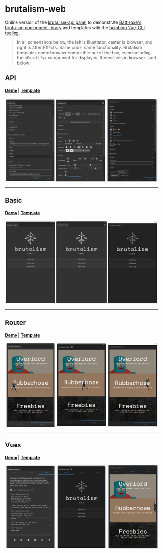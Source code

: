 # brutalism-web

Online version of the [brutalism-api panel](https://github.com/battleaxedotco/brutalism-api) to demonstrate [Battleaxe's brutalism component library](https://github.com/battleaxedotco/brutalism) and templates with the [bombino Vue-CLI tooling](https://github.com/Inventsable/bombino).

> In all screenshots below, the left is Illustrator, center is browser, and right is After Effects. Same code, same functionality. Brutalism templates come browser compatible out of the box, even including the `<Panelify>` component for displaying themselves in browser used below:

## API

#### [Demo](https://brutalism.netlify.app/#/) | [Template](https://github.com/battleaxedotco/brutalism-api)

![](./src/assets/api.png)

---

## Basic

#### [Demo](https://brutalism.netlify.app/#/basic) | [Template](https://github.com/battleaxedotco/bombino-brutalism-basic)

![](./src/assets/basic.png)

---

## Router

#### [Demo](https://brutalism.netlify.app/#/router) | [Template](https://github.com/battleaxedotco/bombino-brutalism-router)

![](./src/assets/router.png)

---

## Vuex

#### [Demo](https://brutalism.netlify.app/#/vuex) | [Template](https://github.com/battleaxedotco/bombino-brutalism-vuex)

![](./src/assets/vuex.png)
